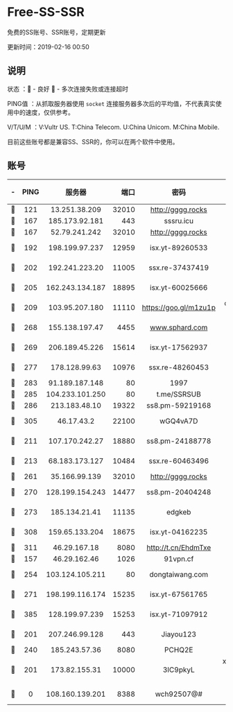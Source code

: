 # Free-SS-SSR

免费的SS账号、SSR账号，定期更新

更新时间：2019-02-16 00:50

## 说明

状态     ：🙂 - 良好 🙁 - 多次连接失败或连接超时

PING值   ：从抓取服务器使用 `socket` 连接服务器多次后的平均值，不代表真实使用中的速度，仅供参考。

V/T/U/M  ：V:Vultr US. T:China Telecom. U:China Unicom. M:China Mobile.

目前这些账号都是兼容SS、SSR的，你可以在两个软件中使用。

## 账号

|-|PING|服务器|端口|密码|加密方式|区域|V/T/U/M|
|:----:|:----:|:-----:|-----:|:----:|:----:|:----:|:----:|
|🙂|121|13.251.38.209|32010|http://gggg.rocks|chacha20|SG|10↑/10↑/10↑/9↓|
|🙂|167|185.173.92.181|443|sssru.icu|rc4-md5|RU|10↑/10↑/7↑/10↑|
|🙂|167|52.79.241.242|32010|http://gggg.rocks|chacha20|KR|9↑/9↑/8↓/9↑|
|🙂|192|198.199.97.237|12959|isx.yt-89260533|aes-256-cfb|US|9↑/9↑/9↑/9↑|
|🙂|202|192.241.223.20|11005|ssx.re-37437419|aes-256-cfb|US|7↑/6↑/6↑/6↑|
|🙂|205|162.243.134.187|18895|isx.yt-60025666|aes-256-cfb|US|9↑/9↑/9↑/9↑|
|🙂|209|103.95.207.180|11110|https://goo.gl/m1zu1p|chacha20-ietf|US|8↑/9↑/9↑/9↑|
|🙂|268|155.138.197.47|4455|www.sphard.com|aes-256-cfb|US|7↑/8↑/10↑/9↑|
|🙂|269|206.189.45.226|15614|isx.yt-17562937|aes-256-cfb|SG|9↑/9↑/9↑/9↑|
|🙂|277|178.128.99.63|10976|ssx.re-48260453|aes-256-cfb|SG|7↑/6↑/6↑/6↑|
|🙂|283|91.189.187.148|80|1997|chacha20|US|10↑/10↑/10↑/10↑|
|🙂|285|104.233.101.250|80|t.me/SSRSUB|rc4-md5|CA|10↑/10↑/10↑/10↑|
|🙂|286|213.183.48.10|19322|ss8.pm-59219168|rc4-md5|RU|7↑/6↑/6↑/6↑|
|🙂|305|46.17.43.2|22100|wGQ4vA7D|aes-256-gcm|RU|5↑/10↑/10↑/10↑|
|🙂|211|107.170.242.27|18880|ss8.pm-24188778|aes-256-cfb|US|7↑/6↑/6↑/6↑|
|🙂|213|68.183.173.127|10484|ssx.re-60463496|aes-256-cfb|US|7↑/6↑/6↑/6↑|
|🙂|261|35.166.99.139|32010|http://gggg.rocks|chacha20|US|10↑/10↑/10↑/10↑|
|🙂|270|128.199.154.243|14477|ss8.pm-20404248|aes-256-cfb|SG|7↑/6↑/6↑/6↑|
|🙂|273|185.134.21.41|11135|edgkeb|aes-256-cfb|GB|10↑/10↑/10↑/10↑|
|🙂|308|159.65.133.204|18675|isx.yt-04162235|aes-256-cfb|SG|9↑/9↑/9↑/9↑|
|🙂|311|46.29.167.18|8080|http://t.cn/EhdmTxe|rc4-md5|RU|9↑/8↑/6↑/7↑|
|🙂|157|46.29.162.46|1026|91vpn.cf|rc4-md5|RU|10↑/10↑/8↑/10↑|
|🙂|254|103.124.105.211|80|dongtaiwang.com|aes-256-cfb|US|10↑/10↑/10↑/10↑|
|🙂|271|198.199.116.174|15235|isx.yt-67561765|aes-256-cfb|US|9↑/9↑/9↑/9↑|
|🙂|385|128.199.97.239|15253|isx.yt-71097912|aes-256-cfb|SG|9↑/9↑/9↑/9↑|
|🙁|201|207.246.99.128|443|Jiayou123|aes-256-cfb|US|9↑/9↑/9↑/10↑|
|🙁|240|185.243.57.36|8080|PCHQ2E|rc4-md5|US|10↑/10↑/10↑/10↑|
|🙁|201|173.82.155.31|10000|3IC9pkyL|xchacha20-ietf-poly1305|US|6↓/8↑/7↑/7↑|
|🙁|0|108.160.139.201|8388|wch92507@#|aes-256-cfb|JP|3↑/10↑/10↑/10↑|
